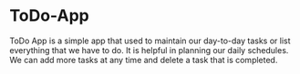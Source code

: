 # ToDo-App
ToDo App is a simple app that used to maintain our day-to-day tasks or list everything that we have to do. It is helpful in planning our daily schedules. We can add more tasks at any time and delete a task that is completed. 
